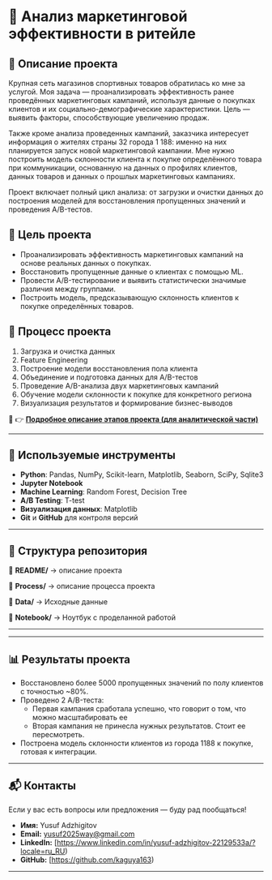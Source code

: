 # 🎯 Анализ маркетинговой эффективности в ритейле

## 📌 Описание проекта



Крупная сеть магазинов спортивных товаров обратилась ко мне за услугой. Моя задача — проанализировать эффективность ранее проведённых маркетинговых кампаний, используя данные о покупках клиентов и их социально-демографические характеристики. Цель — выявить факторы, способствующие увеличению продаж.

Также кроме анализа проведенных кампаний, заказчика интересует информация о жителях страны 32 города 1 188: именно на них планируется запуск новой маркетинговой кампании. Мне нужно построить модель склонности клиента к покупке определённого товара при коммуникации, основанную на данных о профилях клиентов, данных товаров и данных о прошлых маркетинговых кампаниях. 

Проект включает полный цикл анализа: от загрузки и очистки данных до построения моделей для восстановления пропущенных значений и проведения A/B-тестов.



## 🎯 Цель проекта

- Проанализировать эффективность маркетинговых кампаний на основе реальных данных о покупках.
- Восстановить пропущенные данные о клиентах с помощью ML.
- Провести A/B-тестирование и выявить статистически значимые различия между группами.
- Построить модель, предсказывающую склонность клиентов к покупке определённых товаров.

## 🧭 Процесс проекта

1. Загрузка и очистка данных
2. Feature Engineering
3. Построение модели восстановления пола клиента
4. Объединение и подготовка данных для A/B-тестов
5. Проведение A/B-анализа двух маркетинговых кампаний
6. Обучение модели склонности к покупке для конкретного региона
7. Визуализация результатов и формирование бизнес-выводов

📄 👉 **[Подробное описание этапов проекта (для аналитической части)](project_process.md)**

---

## 🧰 Используемые инструменты

- **Python**: Pandas, NumPy, Scikit-learn, Matplotlib, Seaborn, SciPy, Sqlite3
- **Jupyter Notebook**
- **Machine Learning**: Random Forest, Decision Tree
- **A/B Testing**: T-test
- **Визуализация данных**: Matplotlib
- **Git** и **GitHub** для контроля версий

---

## 📁 Структура репозитория

📂 **README/** → описание проекта

📂 **Process/** → описание процесса проекта

📂 **Data/** → Исходные данные  


📂 **Notebook/** → Ноутбук с проделанной работой  

---


---

## 📊 Результаты проекта

- Восстановлено более 5000 пропущенных значений по полу клиентов с точностью ~80%.
- Проведено 2 A/B-теста:
  - Первая кампания сработала успешно, что говорит о том, что можно масштабировать ее
  - Вторая кампания не принесла нужных результатов. Стоит ее пересмотреть.
- Построена модель склонности клиентов из города 1188 к покупке, готовая к интеграции.

---

## 📬 Контакты

Если у вас есть вопросы или предложения — буду рад пообщаться!

- **Имя:** Yusuf Adzhigitov
- **Email:** yusuf2025way@gmail.com
- **LinkedIn:** [https://www.linkedin.com/in/yusuf-adzhigitov-22129533a/?locale=ru_RU)
- **GitHub:** [https://github.com/kaguya163)

---
